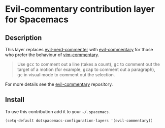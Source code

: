 # Evil-commentary contribution layer for Spacemacs

## Description

This layer replaces [evil-nerd-commenter][] with [evil-commentary][] for those
who prefer the behaviour of [vim-commentary][].

> Use <kbd>gcc</kbd> to comment out a line (takes a count),
> <kbd>gc</kbd> to comment out the target of a motion (for example,
> <kbd>gcap</kbd> to comment out a paragraph), <kbd>gc</kbd> in visual
> mode to comment out the selection.

For more details see the [evil-commentary][] repository.

## Install

To use this contribution add it to your `~/.spacemacs`.

```elisp
(setq-default dotspacemacs-configuration-layers '(evil-commentary))
```
[evil-commentary]: https://github.com/linktohack/evil-commentary
[vim-commentary]: https://github.com/tpope/vim-commentary
[evil-nerd-commenter]: https://github.com/redguardtoo/evil-nerd-commenter
